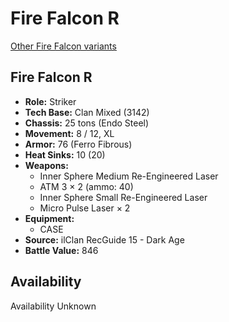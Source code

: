 # Fire Falcon R

[Other Fire Falcon variants](../fire_falcon.md)

## Fire Falcon R
- **Role:** Striker
- **Tech Base:** Clan Mixed (3142)
- **Chassis:** 25 tons (Endo Steel)
- **Movement:** 8 / 12, XL
- **Armor:** 76 (Ferro Fibrous)
- **Heat Sinks:** 10 (20)
- **Weapons:**
  - Inner Sphere Medium Re-Engineered Laser
  - ATM 3 × 2 (ammo: 40)
  - Inner Sphere Small Re-Engineered Laser
  - Micro Pulse Laser × 2
- **Equipment:**
  - CASE
- **Source:** ilClan RecGuide 15 - Dark Age
- **Battle Value:** 846

## Availability

Availability Unknown

